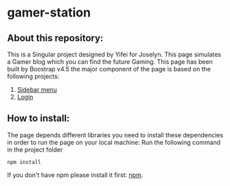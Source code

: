 # gamer-station

## About this repository:

This is a Singular project designed by Yifei for Joselyn. This page simulates a Gamer blog which you can find the future Gaming.
This page has been built by Boostrap v4.5 the major component of the page is based on the following projects:

1. [Sidebar menu](https://bootstrapious.com/tutorial/sidebar/index5.html)
2. [Login](https://bootsnipp.com/snippets/vl4R7)

## How to install:

The page depends different libraries you need to install these dependencies in order to run the page on your local machine:
Run the following command in the project folder
```
npm install
```
If you don't have npm please install it first:
[npm](https://www.npmjs.com/get-npm).
